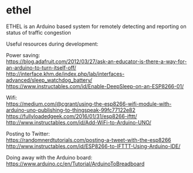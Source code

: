 # ethel
ETHEL is an Arduino based system for remotely detecting and reporting on status of traffic congestion

Useful resources during development:

Power saving:<br/>
https://blog.adafruit.com/2012/03/27/ask-an-educator-is-there-a-way-for-an-arduino-to-turn-itself-off/<br/>
http://interface.khm.de/index.php/lab/interfaces-advanced/sleep_watchdog_battery/<br/>
https://www.instructables.com/id/Enable-DeepSleep-on-an-ESP8266-01/

Wifi:<br/>
https://medium.com/@cgrant/using-the-esp8266-wifi-module-with-arduino-uno-publishing-to-thingspeak-99fc77122e82<br/>
https://fullyloadedgeek.com/2016/01/31/esp8266-ifttt/<br/>
http://www.instructables.com/id/Add-WiFi-to-Arduino-UNO/

Posting to Twitter:<br/>
https://randomnerdtutorials.com/posting-a-tweet-with-the-esp8266<br/>
http://www.instructables.com/id/ESP8266-to-IFTTT-Using-Arduino-IDE/

Doing away with the Arduino board:<br/>
https://www.arduino.cc/en/Tutorial/ArduinoToBreadboard
